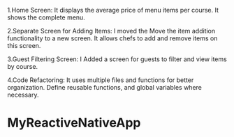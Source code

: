 1.Home Screen:
It displays the average price of menu items per course.
It shows the complete menu.

2.Separate Screen for Adding Items:
I moved the Move the item addition functionality to a new screen.
It allows chefs to add and remove items on this screen.

3.Guest Filtering Screen:
I Added a screen for guests to filter and view items by course.

4.Code Refactoring:
It uses multiple files and functions for better organization.
Define reusable functions, and global variables where necessary.
# MyReactiveNativeApp
